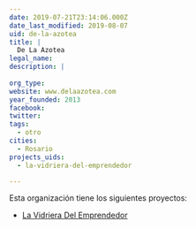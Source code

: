```yaml
---
date: 2019-07-21T23:14:06.000Z
date_last_modified: 2019-08-07
uid: de-la-azotea
title: |
  De La Azotea
legal_name: 
description: |
  
org_type: 
website: www.delaazotea.com
year_founded: 2013
facebook: 
twitter: 
tags:
  - otro
cities: 
  - Rosario
projects_uids:
  - la-vidriera-del-emprendedor

---
```


Esta organización tiene los siguientes proyectos:

- [La Vidriera Del Emprendedor](/proyectos/la-vidriera-del-emprendedor)
